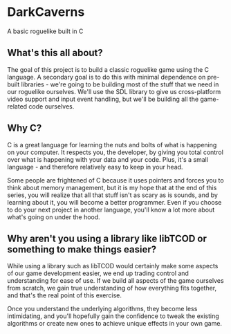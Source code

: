 # DarkCaverns
A basic roguelike built in C

## What's this all about?
The goal of this project is to build a classic roguelike game using the C language. A secondary goal is to do this with minimal dependence on pre-built libraries - we're going to be building most of the stuff that we need in our roguelike ourselves. We'll use the SDL library to give us cross-platform video support and input event handling, but we'll be building all the game-related code ourselves.

## Why C?
C is a great language for learning the nuts and bolts of what is happening on your computer. It respects you, the developer, by giving you total control over what is happening with your data and your code. Plus, it's a small language - and therefore relatively easy to keep in your head. 

Some people are frightened of C because it uses pointers and forces you to think about memory management, but it is my hope that at the end of this series, you will realize that all that stuff isn't as scary as is sounds, and by learning about it, you will become a better programmer. Even if you choose to do your next project in another language, you'll know a lot more about what's going on under the hood.

## Why aren't you using a library like libTCOD or something to make things easier?
While using a library such as libTCOD would certainly make some aspects of our game development easier, we end up trading control and understanding for ease of use. If we build all aspects of the game ourselves from scratch, we gain true understanding of how everything fits together, and that's the real point of this exercise.

Once you understand the underlying algorithms, they become less intimidating, and you'll hopefully gain the confidence to tweak the existing algorithms or create new ones to achieve unique effects in your own game.
